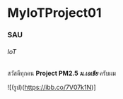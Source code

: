 # MyIoTProject01
### SAU
###### IoT
สวัสดีทุกคน
**Project PM2.5 *ม.เอเชีย*** ครับผม

![(รูป)(https://ibb.co/7V07k1N)]
